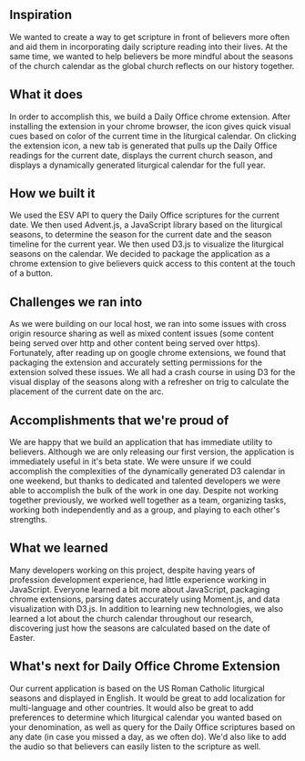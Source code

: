 ## Inspiration

We wanted to create a way to get scripture in front of believers more often and aid them in incorporating daily scripture reading into their lives. At the same time, we wanted to help believers be more mindful about the seasons of the church calendar as the global church reflects on our history together. 

## What it does

In order to accomplish this, we build a Daily Office chrome extension. After installing the extension in your chrome browser, the icon gives quick visual cues based on color of the current time in the liturgical calendar. On clicking the extension icon, a new tab is generated that pulls up the Daily Office readings for the current date, displays the current church season, and displays a dynamically generated liturgical calendar for the full year. 

## How we built it

We used the ESV API to query the Daily Office scriptures for the current date. We then used Advent.js, a JavaScript library based on the liturgical seasons, to determine the season for the current date and the season timeline for the current year. We then used D3.js to visualize the liturgical seasons on the calendar. We decided to package the application as a chrome extension to give believers quick access to this content at the touch of a button. 

## Challenges we ran into

As we were building on our local host, we ran into some issues with cross origin resource sharing as well as mixed content issues (some content being served over http and other content being served over https). Fortunately, after reading up on google chrome extensions, we found that packaging the extension and accurately setting permissions for the extension solved these issues. We all had a crash course in using D3 for the visual display of the seasons along with a refresher on trig to calculate the placement of the current date on the arc.

## Accomplishments that we're proud of

We are happy that we build an application that has immediate utility to believers. Although we are only releasing our first version, the application is immediately useful in it's beta state. We were unsure if we could accomplish the complexities of the dynamically generated D3 calendar in one weekend, but thanks to dedicated and talented developers we were able to accomplish the bulk of the work in one day. Despite not working together previously, we worked well together as a team, organizing tasks, working both independently and as a group, and playing to each other's strengths. 

## What we learned

Many developers working on this project, despite having years of profession development experience, had little experience working in JavaScript. Everyone learned a bit more about JavaScript, packaging chrome extensions, parsing dates accurately using Moment.js, and data visualization with D3.js. In addition to learning new technologies, we also learned a lot about the church calendar throughout our research, discovering just how the seasons are calculated based on the date of Easter. 

## What's next for Daily Office Chrome Extension
Our current application is based on the US Roman Catholic liturgical seasons and displayed in English. It would be great to add localization for multi-language and other countries. It would also be great to add preferences to determine which liturgical calendar you wanted based on your denomination, as well as query for the Daily Office scriptures based on any date (in case you missed a day, as we often do). We'd also like to add the audio so that believers can easily listen to the scripture as well. 
